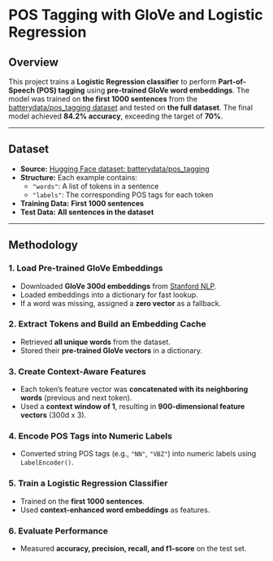 # POS Tagging with GloVe and Logistic Regression

## Overview
This project trains a **Logistic Regression classifier** to perform **Part-of-Speech (POS) tagging** using **pre-trained GloVe word embeddings**. The model was trained on **the first 1000 sentences** from the [batterydata/pos_tagging dataset](https://huggingface.co/datasets/batterydata/pos_tagging) and tested on **the full dataset**. The final model achieved **84.2% accuracy**, exceeding the target of **70%**.

---

## Dataset
- **Source:** [Hugging Face dataset: batterydata/pos_tagging](https://huggingface.co/datasets/batterydata/pos_tagging)
- **Structure:** Each example contains:
  - `"words"`: A list of tokens in a sentence
  - `"labels"`: The corresponding POS tags for each token
- **Training Data:** **First 1000 sentences**
- **Test Data:** **All sentences in the dataset**

---

## Methodology

### 1. Load Pre-trained GloVe Embeddings
- Downloaded **GloVe 300d embeddings** from [Stanford NLP](https://nlp.stanford.edu/projects/glove/).
- Loaded embeddings into a dictionary for fast lookup.
- If a word was missing, assigned a **zero vector** as a fallback.

### 2. Extract Tokens and Build an Embedding Cache
- Retrieved **all unique words** from the dataset.
- Stored their **pre-trained GloVe vectors** in a dictionary.

### 3. Create Context-Aware Features
- Each token’s feature vector was **concatenated with its neighboring words** (previous and next token).
- Used a **context window of 1**, resulting in **900-dimensional feature vectors** (300d x 3).

### 4. Encode POS Tags into Numeric Labels
- Converted string POS tags (e.g., `"NN"`, `"VBZ"`) into numeric labels using `LabelEncoder()`.

### 5. Train a Logistic Regression Classifier
- Trained on the **first 1000 sentences**.
- Used **context-enhanced word embeddings** as features.

### 6. Evaluate Performance
- Measured **accuracy, precision, recall, and f1-score** on the test set.
